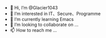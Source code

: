 - 👋 Hi, I’m @Glacier1043
- 👀 I’m interested in IT、Secure、Programme
- 🌱 I’m currently learning Emacs
- 💞️ I’m looking to collaborate on ...
- 📫 How to reach me ...

<!---
Glacier1043/Glacier1043 is a ✨ special ✨ repository because its `README.md` (this file) appears on your GitHub profile.
You can click the Preview link to take a look at your changes.
--->
